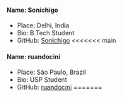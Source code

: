 #### Name: Sonichigo

 - Place: Delhi, India
 - Bio: B.Tech Student
 - GitHub: [Sonichigo](https://github.com/sonichigo)
 <<<<<<< main

#### Name: ruandocini

 - Place: São Paulo, Brazil
 - Bio: USP Student
 - GitHub: [ruandocini](https://github.com/ruandocini)
=======